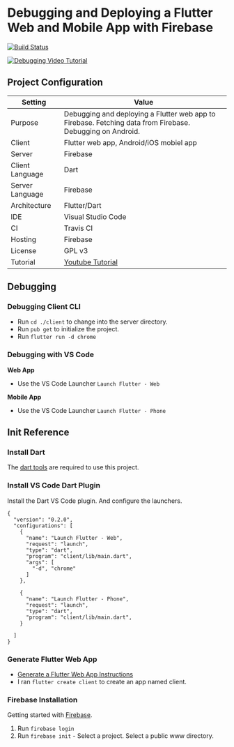 # Debugging and Deploying a Flutter Web and Mobile App with Firebase

[![Build Status](https://travis-ci.org/branflake2267/debugging-flutter-firebase.svg?branch=master)](https://travis-ci.org/branflake2267/debugging-flutter-firebase)

[![Debugging Video Tutorial](https://img.youtube.com/vi/fJH797Oj4kw/0.jpg)](https://www.youtube.com/watch?v=fJH797Oj4kw)
 

## Project Configuration 
| Setting | Value |
| --- | --- |
| Purpose | Debugging and deploying a Flutter web app to Firebase. Fetching data from Firebase. Debugging on Android. |
| Client | Flutter web app, Android/iOS mobiel app |
| Server | Firebase|
| Client Language | Dart |
| Server Language | Firebase |
| Architecture | Flutter/Dart |
| IDE | Visual Studio Code |
| CI | Travis CI |
| Hosting | Firebase |
| License | GPL v3 |
| Tutorial | [Youtube Tutorial](https://youtu.be/fJH797Oj4kw) |


## Debugging

### Debugging Client CLI

* Run `cd ./client` to change into the server directory.
* Run `pub get` to initialize the project.
* Run `flutter run -d chrome`

### Debugging with VS Code

**Web App**
* Use the VS Code Launcher `Launch Flutter - Web`

**Mobile App**
* Use the VS Code Launcher `Launch Flutter - Phone`



## Init Reference

### Install Dart
The [dart tools](https://dart.dev/get-dart) are required to use this project. 

### Install VS Code Dart Plugin
Install the Dart VS Code plugin. And configure the launchers.

```
{
  "version": "0.2.0",
  "configurations": [
    {
      "name": "Launch Flutter - Web",
      "request": "launch",
      "type": "dart",
      "program": "client/lib/main.dart",
      "args": [
        "-d", "chrome"
      ]
    },

    {
      "name": "Launch Flutter - Phone",
      "request": "launch",
      "type": "dart",
      "program": "client/lib/main.dart",
    }

  ]
}
```

### Generate Flutter Web App

* [Generate a Flutter Web App Instructions](https://flutter.dev/docs/get-started/web)
* I ran `flutter create client` to create an app named client.


### Firebase Installation
Getting started with [Firebase](https://firebase.google.com/docs/hosting/quickstart). 

1. Run `firebase login`
2. Run `firebase init` - Select a project. Select a public www directory.
